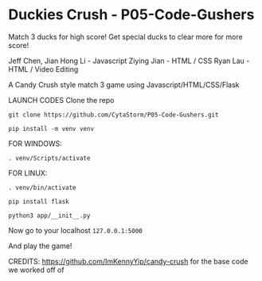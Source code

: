 # Duckies Crush - P05-Code-Gushers
Match 3 ducks for high score!
Get special ducks to clear more for more score!

Jeff Chen, Jian Hong Li - Javascript
Ziying Jian - HTML / CSS
Ryan Lau - HTML / Video Editing

A Candy Crush style match 3 game using Javascript/HTML/CSS/Flask

LAUNCH CODES
Clone the repo
```
git clone https://github.com/CytaStorm/P05-Code-Gushers.git
```
```
pip install -m venv venv
```
FOR WINDOWS:
```
. venv/Scripts/activate
```
FOR LINUX:
```
. venv/bin/activate
```


```
pip install flask
```
```
python3 app/__init__.py
```
Now go to your localhost ```127.0.0.1:5000```

And play the game!

CREDITS:
https://github.com/ImKennyYip/candy-crush for the base code we worked off of